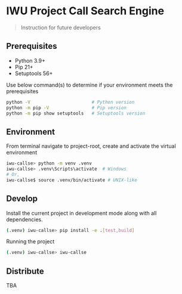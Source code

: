 # IWU Project Call Search Engine
> Instruction for future developers

## Prerequisites
- Python 3.9+
- Pip 21+
- Setuptools 56+

Use below command(s) to determine if your environment meets the prerequisites
```bash
python -V                       # Python version
python -m pip -V                # Pip version
python -m pip show setuptools   # Setuptools version
```

## Environment
From terminal navigate to project-root, create and activate the virtual environment
```bash
iwu-callse> python -m venv .venv
iwu-callse> .venv\Scripts\activate  # Windows
# Or,
iwu-callse$ source .venv/bin/activate # UNIX-like
```

## Develop
Install the current project in development mode along with all dependencies.
```bash
(.venv) iwu-callse> pip install -e .[test,build]
```
Running the project
```bash
(.venv) iwu-callse> iwu-callse
```

## Distribute
TBA